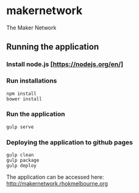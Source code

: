 # makernetwork
The Maker Network

## Running the application

### Install node.js [https://nodejs.org/en/]

### Run installations

```
npm install
bower install
```

### Run the application

```
gulp serve
```

### Deploying the application to github pages

```
gulp clean
gulp package
gulp deploy
```

The application can be accessed here: http://makernetwork.rhokmelbourne.org